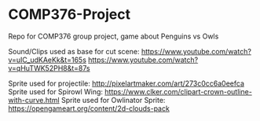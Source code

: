 # COMP376-Project
Repo for COMP376 group project, game about Penguins vs Owls



Sound/Clips used as base for cut scene:
https://www.youtube.com/watch?v=uIC_udKAeKk&t=165s
https://www.youtube.com/watch?v=qHuTWK52PH8&t=87s

Sprite used for projectile:
http://pixelartmaker.com/art/273c0cc6a0eefca
Sprite used for Spirowl Wing:
https://www.clker.com/clipart-crown-outline-with-curve.html
Sprite used for Owlinator Sprite:
https://opengameart.org/content/2d-clouds-pack
